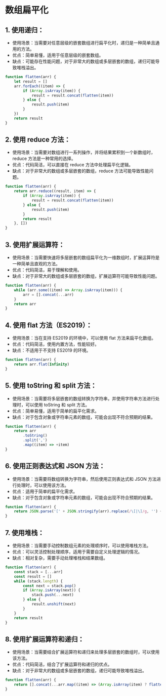 # 数组扁平化

## 1. 使用递归：

-   使用场景：当需要对任意层级的嵌套数组进行扁平化时，递归是一种简单且通用的方法。
-   优点：简单易懂，适用于任意层级的嵌套数组。
-   缺点：可能存在性能问题，对于非常大的数组或多层嵌套的数组，递归可能导致堆栈溢出。

```javascript
function flatten(arr) {
    let result = []
    arr.forEach((item) => {
        if (Array.isArray(item)) {
            result = result.concat(flatten(item))
        } else {
            result.push(item)
        }
    })
    return result
}
```

## 2. 使用 reduce 方法：

-   使用场景：当需要对数组进行一系列操作，并将结果累积到一个新数组时，reduce 方法是一种常用的选择。
-   优点：代码简洁，可以直接在 reduce 方法中处理扁平化逻辑。
-   缺点：对于非常大的数组或多层嵌套的数组，reduce 方法可能导致性能问题。

```javascript
function flatten(arr) {
    return arr.reduce((result, item) => {
        if (Array.isArray(item)) {
            result = result.concat(flatten(item))
        } else {
            result.push(item)
        }
        return result
    }, [])
}
```

## 3. 使用扩展运算符：

-   使用场景：当需要快速将多层嵌套的数组扁平化为一维数组时，扩展运算符是一种简单且直观的方法。
-   优点：代码简洁，易于理解和使用。
-   缺点：对于非常大的数组或多层嵌套的数组，扩展运算符可能导致性能问题。

```javascript
function flatten(arr) {
    while (arr.some((item) => Array.isArray(item))) {
        arr = [].concat(...arr)
    }
    return arr
}
```

## 4. 使用 flat 方法（ES2019）：

-   使用场景：当在支持 ES2019 的环境中，可以使用 flat 方法来扁平化数组。
-   优点：代码简洁，使用内置方法，性能较好。
-   缺点：不适用于不支持 ES2019 的环境。

```javascript
function flatten(arr) {
    return arr.flat(Infinity)
}
```

## 5. 使用 toString 和 split 方法：

-   使用场景：当需要将多层嵌套的数组转换为字符串，并使用字符串方法进行处理时，可以使用 toString 和 split 方法。
-   优点：简单易懂，适用于简单的扁平化需求。
-   缺点：对于包含对象或字符串元素的数组，可能会出现不符合预期的结果。

```javascript
function flatten(arr) {
    return arr
        .toString()
        .split(',')
        .map((item) => +item)
}
```

## 6. 使用正则表达式和 JSON 方法：

-   使用场景：当需要将数组转换为字符串，然后使用正则表达式和 JSON 方法进行处理时，可以使用该方法。
-   优点：适用于简单的扁平化需求。
-   缺点：对于包含对象或字符串元素的数组，可能会出现不符合预期的结果。

```javascript
function flatten(arr) {
    return JSON.parse('[' + JSON.stringify(arr).replace(/\[|\]/g, '') + ']')
}
```

## 7. 使用堆栈：

-   使用场景：当需要手动控制数组元素的处理顺序时，可以使用堆栈方法。
-   优点：可以灵活控制处理顺序，适用于需要自定义处理逻辑的情况。
-   缺点：相对复杂，需要手动处理堆栈和结果数组。

```javascript
function flatten(arr) {
    const stack = [...arr]
    const result = []
    while (stack.length) {
        const next = stack.pop()
        if (Array.isArray(next)) {
            stack.push(...next)
        } else {
            result.unshift(next)
        }
    }
    return result
}
```

## 8. 使用扩展运算符和递归：

-   使用场景：当需要结合扩展运算符和递归来处理多层嵌套的数组时，可以使用该方法。
-   优点：代码简洁，结合了扩展运算符和递归的优点。
-   缺点：对于非常大的数组或多层嵌套的数组，递归可能导致堆栈溢出。

```javascript
function flatten(arr) {
    return [].concat(...arr.map((item) => (Array.isArray(item) ? flatten(item) : item)))
}
```
